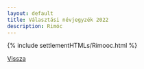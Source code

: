 ```yaml
---
layout: default
title: Választási névjegyzék 2022
description: Rimóc
---
```


{% include settlementHTMLs/Rimooc.html %}

[Vissza](./)